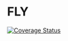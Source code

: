 # FLY
[![Coverage Status](https://coveralls.io/repos/andela-aadepoju/Fly/badge.svg?branch=master&service=github)](https://coveralls.io/github/andela-aadepoju/Fly?branch=master)